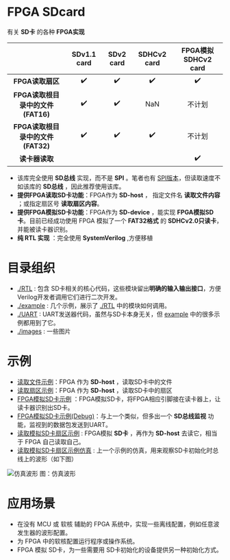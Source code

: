 FPGA SDcard
===========================
有关 **SD卡** 的各种 **FPGA实现**

|           |  SDv1.1 card       |  SDv2 card          | SDHCv2 card        | FPGA模拟SDHCv2 card
| :-----:   | :------------:     |   :------------:    | :------------:     | :------------:     |
| **FPGA读取扇区**  | :heavy_check_mark: |  :heavy_check_mark: | :heavy_check_mark:  |  :heavy_check_mark:  | 
| **FPGA读取根目录中的文件(FAT16)** | :heavy_check_mark: |  :heavy_check_mark: | NaN  | 不计划 |
| **FPGA读取根目录中的文件(FAT32)** | :heavy_check_mark: |  :heavy_check_mark: | :heavy_check_mark: | 不计划 |
| **读卡器读取**    | | | | :heavy_check_mark: |

* 该库完全使用 **SD总线** 实现，而不是 **SPI** 。笔者也有 [SPI版本](https://github.com/WangXuan95/FPGA-SDcard-File/ "SPI版本")，但读取速度不如该库的 **SD总线** ，因此推荐使用该库。
* **提供FPGA读取SD卡功能**：FPGA作为 **SD-host** ， 指定文件名 **读取文件内容** ；或指定扇区号 **读取扇区内容**。
* **提供FPGA模拟SD卡功能**：FPGA作为 **SD-device** ，能实现 **FPGA模拟SD卡**。目前已经成功使用 FPGA 模拟了一个 **FAT32格式** 的 **SDHCv2.0只读卡**，并能被读卡器识别。
* **纯 RTL 实现** ：完全使用 **SystemVerilog**  ,方便移植

# 目录组织
* [./RTL](https://github.com/WangXuan95/FPGA-SDcard/blob/master/RTL/ "./RTL") : 包含 SD卡相关的核心代码，这些模块留出**明确的输入输出接口**，方便Verilog开发者调用它们进行二次开发。
* [./example](https://github.com/WangXuan95/FPGA-SDcard/blob/master/example/ "./example") : 几个示例，展示了 [./RTL](https://github.com/WangXuan95/FPGA-SDcard/blob/master/RTL/ "./RTL") 中的模块如何调用。
* [./UART](https://github.com/WangXuan95/FPGA-SDcard/blob/master/UART/ "./UART") : UART发送器代码，虽然与SD卡本身无关，但 [example](https://github.com/WangXuan95/FPGA-SDcard/blob/master/RTL/ "example") 中的很多示例都用到了它。
* [./images](https://github.com/WangXuan95/FPGA-SDcard/blob/master/images/ "./images") : 一些图片


# 示例
* [读取文件示例](https://github.com/WangXuan95/FPGA-SDcard/blob/master/example/ReadFile/ "读取文件示例")：FPGA 作为 **SD-host** ，读取SD卡中的文件
* [读取扇区示例](https://github.com/WangXuan95/FPGA-SDcard/blob/master/example/ReadSector/ "读取扇区示例")：FPGA 作为 **SD-host** ，读取SD卡中的扇区
* [FPGA模拟SD卡示例](https://github.com/WangXuan95/FPGA-SDcard/blob/master/example/FakeSDcard/ "FPGA模拟SD卡示例") ：FPGA模拟SD卡，将FPGA相应引脚接在读卡器上，让读卡器识别出SD卡。
* [FPGA模拟SD卡示例(Debug)](https://github.com/WangXuan95/FPGA-SDcard/blob/master/example/FakeSDcard_Debug/ "FPGA模拟SD卡示例(Debug)")：与上一个类似，但多出一个 **SD总线监视** 功能，监视到的数据包发送到UART。
* [读取模拟SD卡扇区示例](https://github.com/WangXuan95/FPGA-SDcard/blob/master/example/ReadSector_FakeSD/ "读取模拟SD卡扇区示例") : FPGA模拟 **SD卡** ，再作为 **SD-host** 去读它，相当于 FPGA 自己读取自己。
* [读取模拟SD卡扇区示例仿真](https://github.com/WangXuan95/FPGA-SDcard/blob/master/example/ReadSector_FakeSD_simulation/ "读取模拟SD卡扇区示例仿真") : 上一个示例的仿真，用来观察SD卡初始化时总线上的波形（如下图）


![仿真波形](https://github.com/WangXuan95/FPGA-SDcard/blob/master/images/wave.png)
图：仿真波形

# 应用场景
* 在没有 MCU 或 软核 辅助的 FPGA 系统中，实现一些离线配置，例如任意波发生器的波形配置。
* 为 FPGA 中的软核配置运行程序或操作系统。
* FPGA 模拟 SD卡，为一些需要用 SD卡初始化的设备提供另一种初始化方式。
